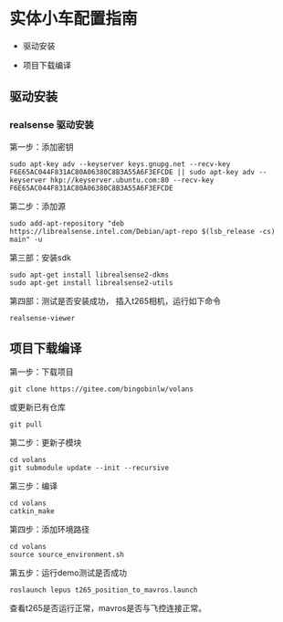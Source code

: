  # **实体小车配置指南**

- 驱动安装

- 项目下载编译

## 驱动安装

### realsense 驱动安装

第一步：添加密钥

```
sudo apt-key adv --keyserver keys.gnupg.net --recv-key F6E65AC044F831AC80A06380C8B3A55A6F3EFCDE || sudo apt-key adv --keyserver hkp://keyserver.ubuntu.com:80 --recv-key F6E65AC044F831AC80A06380C8B3A55A6F3EFCDE
```
第二步：添加源
```
sudo add-apt-repository "deb https://librealsense.intel.com/Debian/apt-repo $(lsb_release -cs) main" -u
```
第三部：安装sdk
```
sudo apt-get install librealsense2-dkms  
sudo apt-get install librealsense2-utils
```
第四部：测试是否安装成功， 插入t265相机，运行如下命令

```
realsense-viewer
```

## 项目下载编译

第一步：下载项目

```
git clone https://gitee.com/bingobinlw/volans
```

或更新已有仓库

```
git pull
```

第二步：更新子模块

```
cd volans
git submodule update --init --recursive
```

第三步：编译

```
cd volans
catkin_make
```

第四步：添加环境路径

```
cd volans
source source_environment.sh
```

第五步：运行demo测试是否成功

```
roslaunch lepus t265_position_to_mavros.launch
```

查看t265是否运行正常，mavros是否与飞控连接正常。